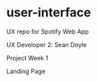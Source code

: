 # user-interface
UX repo for Spotify Web App

UX Developer 2: Sean Doyle

Project Week 1

Landing Page
